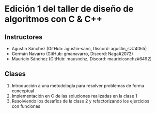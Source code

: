 # Edición 1 del taller de diseño de algoritmos con C & C++

## Instructores
- Agustín Sánchez (GitHub: agustin-sanc, Discord: agustin_sz#4065)
- Germán Navarro (GitHub: gmanavarro, Discord: Naga#2072)
- Mauricio Sánchez (GitHub: mausnchz, Discord: mauriciosnchz#6492)

## Clases

1. Introducción a una metodología para resolver problemas de forma conceptual
2. Implementación en C de las soluciones realizadas en la clase 1
3. Resolviendo los desafíos de la clase 2 y refactorizando los ejercicios con funciones
